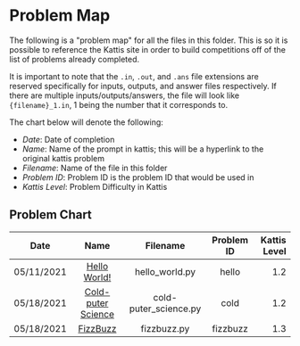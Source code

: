 # Problem Map
The following is a "problem map" for all the files in this folder. This is so it is possible to reference the Kattis site in order to build competitions off of the list of problems already completed.

It is important to note that the ```.in```, ```.out```, and ```.ans``` file extensions are reserved specifically for inputs, outputs, and answer files respectively. If there are multiple inputs/outputs/answers, the file will look like ```{filename}_1.in```, 1 being the number that it corresponds to.

The chart below will denote the following:
* *Date*: Date of completion
* *Name*: Name of the prompt in kattis; this will be a hyperlink to the original kattis problem
* *Filename*: Name of the file in this folder
* *Problem ID*: Problem ID is the problem ID that would be used in 
* *Kattis Level*: Problem Difficulty in Kattis

## Problem Chart
| Date | Name | Filename |Problem ID| Kattis Level |
|------|:----:|:--------:|:--------:|-------------:|
|05/11/2021|[Hello World!](https://open.kattis.com/problems/hello)|hello_world.py|hello|1.2|
|05/18/2021|[Cold-puter Science](https://open.kattis.com/problems/cold)|cold-puter_science.py|cold|1.2|
|05/18/2021|[FizzBuzz](https://open.kattis.com/problems/fizzbuzz)|fizzbuzz.py|fizzbuzz|1.3|
